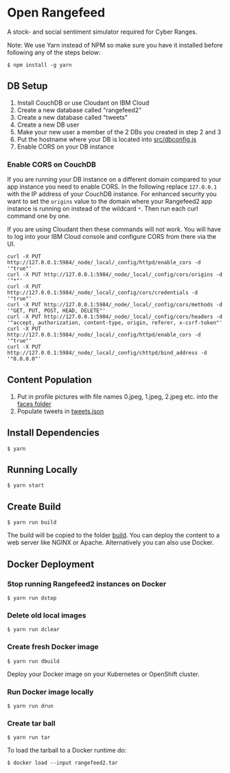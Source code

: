 # Open Rangefeed
A stock- and social sentiment simulator required for Cyber Ranges.

Note: We use Yarn instead of NPM so make sure you have it installed before following any of the steps below:
```
$ npm install -g yarn
```

## DB Setup

1. Install CouchDB or use Cloudant on IBM Cloud
2. Create a new database called "rangefeed2"
3. Create a new database called "tweets"
4. Create a new DB user
5. Make your new user a member of the 2 DBs you created in step 2 and 3
6. Put the hostname where your DB is located into [src/dbconfig.js](src/dbconfig.js)
7. Enable CORS on your DB instance

### Enable CORS on CouchDB

If you are running your DB instance on a different domain compared to your app instance you need to enable CORS. In the following replace `127.0.0.1` with the IP address of your CouchDB instance. For enhanced security you want to set the `origins` value to the domain where your Rangefeed2 app instance is running on instead of the wildcard `*`. Then run each curl command one by one.

If you are using Cloudant then these commands will not work. You will have to log into your IBM Cloud console and configure CORS from there via the UI.

```
curl -X PUT http://127.0.0.1:5984/_node/_local/_config/httpd/enable_cors -d '"true"'
curl -X PUT http://127.0.0.1:5984/_node/_local/_config/cors/origins -d '"*"'
curl -X PUT http://127.0.0.1:5984/_node/_local/_config/cors/credentials -d '"true"'
curl -X PUT http://127.0.0.1:5984/_node/_local/_config/cors/methods -d '"GET, PUT, POST, HEAD, DELETE"'
curl -X PUT http://127.0.0.1:5984/_node/_local/_config/cors/headers -d '"accept, authorization, content-type, origin, referer, x-csrf-token"'
curl -X PUT http://127.0.0.1:5984/_node/_local/_config/httpd/enable_cors -d '"true"'
curl -X PUT http://127.0.0.1:5984/_node/_local/_config/chttpd/bind_address -d '"0.0.0.0"'
```

## Content Population

1. Put in profile pictures with file names 0.jpeg, 1.jpeg, 2.jpeg etc. into the [faces folder](public/img/faces/legacy)
2. Populate tweets in [tweets.json](src/content/tweet-list/tweets.json)

## Install Dependencies
```
$ yarn
```

## Running Locally
```
$ yarn start
```

## Create Build

```
$ yarn run build
```

The build will be copied to the folder [build](build). You can deploy the content to a web server like NGINX or Apache. Alternatively you can also use Docker.

## Docker Deployment

### Stop running Rangefeed2 instances on Docker
```
$ yarn run dstop
```

### Delete old local images
```
$ yarn run dclear
```

### Create fresh Docker image
```
$ yarn run dbuild
```

Deploy your Docker image on your Kubernetes or OpenShift cluster.


### Run Docker image locally
```
$ yarn run drun
```

### Create tar ball
```
$ yarn run tar
```

To load the tarball to a Docker runtime do:
```
$ docker load --input rangefeed2.tar
```